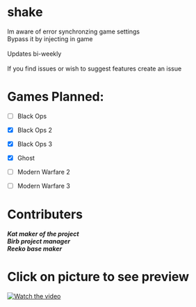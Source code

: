 
# shake

Im aware of error synchronzing game settings<br />
Bypass it by injecting in game<br /><br />
Updates bi-weekly<br /><br />
If you find issues or wish to suggest features create an issue<br />

# Games Planned:
- [ ] Black Ops
- [x] Black Ops 2
- [x] Black Ops 3
- [x] Ghost
- [ ] Modern Warfare 2
- [ ] Modern Warfare 3


# Contributers
***Kat maker of the project<br />***
***Birb project manager<br />***
***Reeko base maker <br />*** 

# Click on picture to see preview
[![Watch the video](https://i.imgur.com/iIv2aV9.png)](https://youtu.be/gVRkF_yRkYU)


